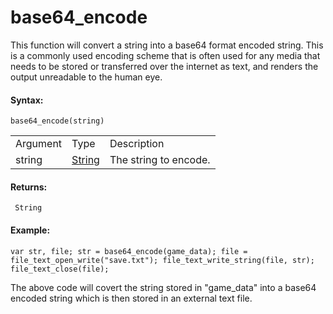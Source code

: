 # base64_encode

This function will convert a string into a base64 format encoded string.
This is a commonly used encoding scheme that is often used for any media
that needs to be stored or transferred over the internet as text, and
renders the output unreadable to the human eye.

#### Syntax:

``` gml
base64_encode(string)
```

|          |                                                                           |                       |
|----------|---------------------------------------------------------------------------|-----------------------|
| Argument | Type                                                                      | Description           |
| string   |  [String](../../../../../GameMaker_Language/GML_Overview/Data_Types)  | The string to encode. |

#### Returns:

``` gml
 String
```

#### Example:

``` gml
var str, file; str = base64_encode(game_data); file = file_text_open_write("save.txt"); file_text_write_string(file, str); file_text_close(file);
```

The above code will covert the string stored in "game_data" into a
base64 encoded string which is then stored in an external text file.
